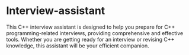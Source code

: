 # Interview-assistant
This C++ interview assistant is designed to help you prepare for C++ programming-related interviews, providing comprehensive and effective tools. Whether you are getting ready for an interview or revising C++ knowledge, this assistant will be your efficient companion.
